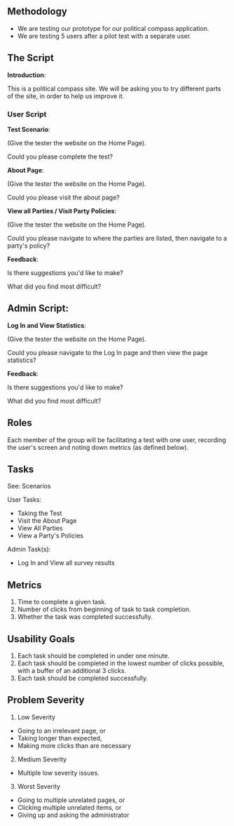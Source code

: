## Methodology
- We are testing our prototype for our political compass application.
- We are testing 5 users after a pilot test with a separate user.

## The Script

__Introduction__:

This is a political compass site. We will be asking you to try different
parts of the site, in order to help us improve it.

### User Script

__Test Scenario__:

(Give the tester the website on the Home Page).

Could you please complete the test?


__About Page__:

(Give the tester the website on the Home Page).

Could you please visit the about page?

__View all Parties / Visit Party Policies__:

(Give the tester the website on the Home Page).

Could you please navigate to where the parties are listed, then navigate to a
party's policy?

__Feedback__:

Is there suggestions you'd like to make?

What did you find most difficult?

## Admin Script:

__Log In and View Statistics__:

(Give the tester the website on the Home Page).

Could you please navigate to the Log In page and then view the page statistics?


__Feedback__:

Is there suggestions you'd like to make?

What did you find most difficult?

## Roles
Each member of the group will be facilitating a test with one user, recording the user's screen and noting down metrics (as defined below).

## Tasks

See: Scenarios

User Tasks:
 - Taking the Test
 - Visit the About Page
 - View All Parties
 - View a Party's Policies

Admin Task(s):
 - Log In and View all survey results

## Metrics

1. Time to complete a given task.
2. Number of clicks from beginning of task to task completion.
3. Whether the task was completed successfully.

## Usability Goals
1. Each task should be completed in under one minute.
2. Each task should be completed in the lowest number of clicks possible, with a buffer of an additional 3 clicks.
3. Each task should be completed successfully.

## Problem Severity

1. Low Severity
 - Going to an irrelevant page, or
 - Taking longer than expected,
 - Making more clicks than are necessary

2. Medium Severity
 - Multiple low severity issues.

3. Worst Severity
 - Going to multiple unrelated pages, or
 - Clicking multiple unrelated items, or
 - Giving up and asking the administrator
